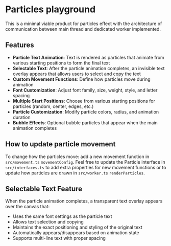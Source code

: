 # Particles playground
This is a minimal viable product for particles effect with the architecture of communication between main thread and dedicated worker implemented.

## Features
- **Particle Text Animation**: Text is rendered as particles that animate from various starting positions to form the final text
- **Selectable Text**: After the particle animation completes, an invisible text overlay appears that allows users to select and copy the text
- **Custom Movement Functions**: Define how particles move during animation
- **Font Customization**: Adjust font family, size, weight, style, and letter spacing
- **Multiple Start Positions**: Choose from various starting positions for particles (random, center, edges, etc.)
- **Particle Customization**: Modify particle colors, radius, and animation duration
- **Bubble Effects**: Optional bubble particles that appear when the main animation completes

## How to update particle movement
To change how the particles move: add a new movement function in `src/movement.ts` `movementConfig`.
Feel free to update the Particle interface in `src/interfaces.ts` to add extra properties for new movement functions or to update how particles are drawn in `src/worker.ts` `renderParticles`.

## Selectable Text Feature
When the particle animation completes, a transparent text overlay appears over the canvas that:
- Uses the same font settings as the particle text
- Allows text selection and copying
- Maintains the exact positioning and styling of the original text
- Automatically appears/disappears based on animation state
- Supports multi-line text with proper spacing
